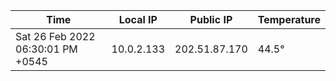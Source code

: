 | Time     | Local IP | Public IP | Temperature |
| ----------- | ----------- | ----------- | ----------- |
| Sat 26 Feb 2022 06:30:01 PM +0545      | 10.0.2.133     | 202.51.87.170  | 44.5° |
